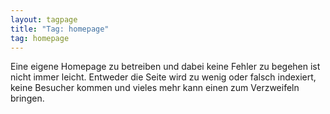 ```yaml
---
layout: tagpage
title: "Tag: homepage"
tag: homepage
---
```

Eine eigene Homepage zu betreiben und dabei keine Fehler zu begehen ist nicht immer leicht. Entweder die Seite wird zu wenig oder falsch indexiert, keine Besucher kommen und vieles mehr kann einen zum Verzweifeln bringen.
